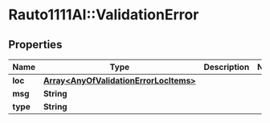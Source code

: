 # Rauto1111AI::ValidationError

## Properties
Name | Type | Description | Notes
------------ | ------------- | ------------- | -------------
**loc** | [**Array&lt;AnyOfValidationErrorLocItems&gt;**](.md) |  | 
**msg** | **String** |  | 
**type** | **String** |  | 

